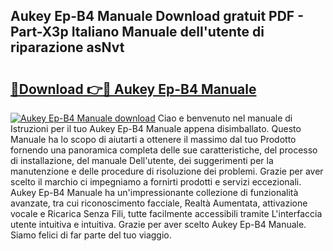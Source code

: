 ## Aukey Ep-B4 Manuale Download gratuit PDF - Part-X3p Italiano Manuale dell'utente di riparazione asNvt

# <h2><a href="http://dfbaki.blite.top/?on=Aukey+Ep-B4+Manuale">🔗Download 👉🔴 Aukey Ep-B4 Manuale</a></h2>

[![Aukey Ep-B4 Manuale download](https://i.imgur.com/lujVjoI.png)](http://dfbaki.blite.top/?on=Aukey+Ep-B4+Manuale)
Ciao e benvenuto nel manuale di Istruzioni per il tuo Aukey Ep-B4 Manuale appena disimballato. Questo Manuale ha lo scopo di aiutarti a ottenere il massimo dal tuo Prodotto fornendo una panoramica completa delle sue caratteristiche, del processo di installazione, del manuale Dell'utente, dei suggerimenti per la manutenzione e delle procedure di risoluzione dei problemi. Grazie per aver scelto il marchio ci impegniamo a fornirti prodotti e servizi eccezionali. Aukey Ep-B4 Manuale ha un'impressionante collezione di funzionalità avanzate, tra cui riconoscimento facciale, Realtà Aumentata, attivazione vocale e Ricarica Senza Fili, tutte facilmente accessibili tramite L'interfaccia utente intuitiva e intuitiva. Grazie per aver scelto Aukey Ep-B4 Manuale. Siamo felici di far parte del tuo viaggio.
